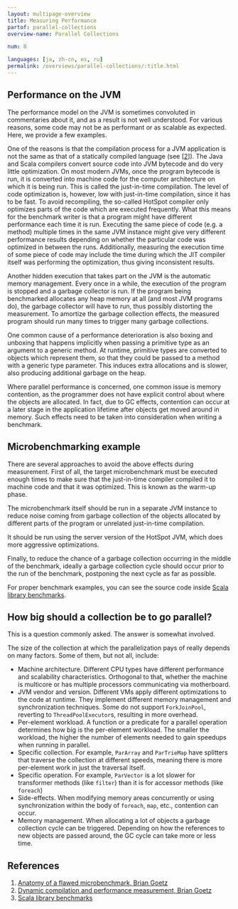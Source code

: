 ```yaml
---
layout: multipage-overview
title: Measuring Performance
partof: parallel-collections
overview-name: Parallel Collections

num: 8

languages: [ja, zh-cn, es, ru]
permalink: /overviews/parallel-collections/:title.html
---
```


## Performance on the JVM

The performance model on the JVM is sometimes convoluted in commentaries about
it, and as a result is not well understood. For various reasons, some code may
not be as performant or as scalable as expected. Here, we provide a few
examples.

One of the reasons is that the compilation process for a JVM application is
not the same as that of a statically compiled language (see \[[2][2]\]). The
Java and Scala compilers convert source code into JVM bytecode and do very
little optimization. On most modern JVMs, once the program bytecode is run, it
is converted into machine code for the computer architecture on which it is
being run. This is called the just-in-time compilation. The level of code
optimization is, however, low with just-in-time compilation, since it has to
be fast. To avoid recompiling, the so-called HotSpot compiler only optimizes
parts of the code which are executed frequently. What this means for the
benchmark writer is that a program might have different  performance each time
it is run. Executing the same piece of code (e.g. a method) multiple times in
the same JVM instance might give very different performance results depending
on whether the particular code was optimized in between the runs.
Additionally, measuring the execution time of some piece of code may include
the time during which the JIT compiler itself was performing the optimization,
thus giving inconsistent results.

Another hidden execution that takes part on the JVM is the automatic memory
management. Every once in a while, the execution of the program is stopped and
a garbage collector is run. If the program being benchmarked allocates any
heap memory at all (and most JVM programs do), the garbage collector will have
to run, thus possibly distorting the measurement. To amortize the garbage
collection effects, the measured program should run many times to trigger many
garbage collections.

One common cause of a performance deterioration is also boxing and unboxing
that happens implicitly when passing a primitive type as an argument to a
generic method. At runtime, primitive types are converted to objects which
represent them, so that they could be passed to a method with a generic type
parameter. This induces extra allocations and is slower, also producing
additional garbage on the heap.

Where parallel performance is concerned, one common issue is memory
contention, as the programmer does not have explicit control about where the
objects are allocated.
In fact, due to GC effects, contention can occur at a later stage in
the application lifetime after objects get moved around in memory.
Such effects need to be taken into consideration when writing a benchmark.


## Microbenchmarking example

There are several approaches to avoid the above effects during measurement.
First of all, the target microbenchmark must be executed enough times to make
sure that the just-in-time compiler compiled it to machine code and that it
was optimized. This is known as the warm-up phase.

The microbenchmark itself should be run in a separate JVM instance to reduce
noise coming from garbage collection of the objects allocated by different
parts of the program or unrelated just-in-time compilation.

It should be run using the server version of the HotSpot JVM, which does more
aggressive optimizations.

Finally, to reduce the chance of a garbage collection occurring in the middle
of the benchmark, ideally a garbage collection cycle should occur prior to the
run of the benchmark, postponing the next cycle as far as possible.

For proper benchmark examples, you can see the source code inside [Scala library benchmarks][3].

## How big should a collection be to go parallel?

This is a question commonly asked. The answer is somewhat involved.

The size of the collection at which the parallelization pays of really
depends on many factors. Some of them, but not all, include:

- Machine architecture. Different CPU types have different
  performance and scalability characteristics. Orthogonal to that,
  whether the machine is multicore or has multiple processors
  communicating via motherboard.
- JVM vendor and version. Different VMs apply different
  optimizations to the code at runtime. They implement different memory
  management and synchronization techniques. Some do not support
  `ForkJoinPool`, reverting to `ThreadPoolExecutor`s, resulting in
  more overhead.
- Per-element workload. A function or a predicate for a parallel
  operation determines how big is the per-element workload. The
  smaller the workload, the higher the number of elements needed to
  gain speedups when running in parallel.
- Specific collection. For example, `ParArray` and
  `ParTrieMap` have splitters that traverse the collection at
  different speeds, meaning there is more per-element work in just the
  traversal itself.
- Specific operation. For example, `ParVector` is a lot slower for
  transformer methods (like `filter`) than it is for accessor methods (like `foreach`)
- Side-effects. When modifying memory areas concurrently or using
  synchronization within the body of `foreach`, `map`, etc.,
  contention can occur.
- Memory management. When allocating a lot of objects a garbage
  collection cycle can be triggered. Depending on how the references
  to new objects are passed around, the GC cycle can take more or less time.







## References

1. [Anatomy of a flawed microbenchmark, Brian Goetz][1]
2. [Dynamic compilation and performance measurement, Brian Goetz][2]
3. [Scala library benchmarks][3]

  [1]: https://www.ibm.com/developerworks/java/library/j-jtp02225/index.html "flawed-benchmark"
  [2]: https://www.ibm.com/developerworks/library/j-jtp12214/ "dynamic-compilation"
  [3]: https://github.com/scala/scala/tree/2.12.x/test/benchmarks
